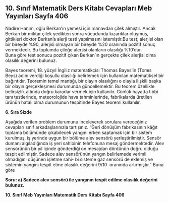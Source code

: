 ## 10. Sınıf Matematik Ders Kitabı Cevapları Meb Yayınları Sayfa 406

Nadire Hanım, oğlu Berkan’ın yemesi için manavdan çilek almıştır. Ancak Berkan bir miktar çilek yedikten sonra vücudunda kızarıklar oluşmuş, gittikleri doktor Berkan’a alerji testi yapılmasını istemiştir.Bu test; alerjisi olan bir bireyde %90, alerjisi olmayan bir bireyde %20 oranında pozitif sonuç vermektedir. Bu toplumda çileğe alerjisi olanların olasılığı %10’dur.  
 Buna göre test sonucu pozitif çıkan Berkan’ın gerçekte çilek alerjisi olma olasılık değerini bulunuz.

Bayes teoremi, 18. yüzyıl İngiliz matematikçisi Thomas Bayes’in (Tomıs Beys) adını verdiği koşullu olasılığı belirlemek için kullanılan matematiksel bir bağıntıdır. Teoremin temel mantığı, bir olayın olasılığını o olayla ilişkili başka bir olayın gerçekleşmesi durumunda güncellemektir. Bu teorem özellikle belirsizlik altında doğru kararlar vermek için kullanılır. Günlük hayatta tıbbi tanı testlerinde, meteorolojide hava tahminlerinde, fabrikalarda üretilen ürünün hatalı olma durumunun tespitinde Bayes teoremi kullanılır.

**6. Sıra Sizde**

Aşağıda verilen problem durumunu inceleyerek sorulara vereceğiniz cevapları sınıf arkadaşlarınızla tartışınız. “Geri dönüşüm fabrikasının kâğıt toplama bölümünde çıkabilecek yangını erken saptamak için bir sistem kurulmuş, iş yerinde uygun bir bölüme alev sensörü yerleştirilmiştir. Sensör dumanı algıladığında iş yeri sahibinin telefonuna mesaj göndermektedir. Alev sensörünün bir yıl içinde gönderdiği on mesajdan dördünün doğru olduğu tespit edilmiştir. Sadece alev sensörünün yangın belirlemede verimli olmadığını düşünen işletme sahi- bi sisteme gaz sensörü de eklemiş ve sistemin yangını tespit etme olasılık değerini 9/10  oranında artırmıştır.” Buna göre

**Soru: a) Sadece alev sensörü ile yangının tespit edilme olasılık değerini bulunuz.**

**10. Sınıf Meb Yayınları Matematik Ders Kitabı Sayfa 406**
